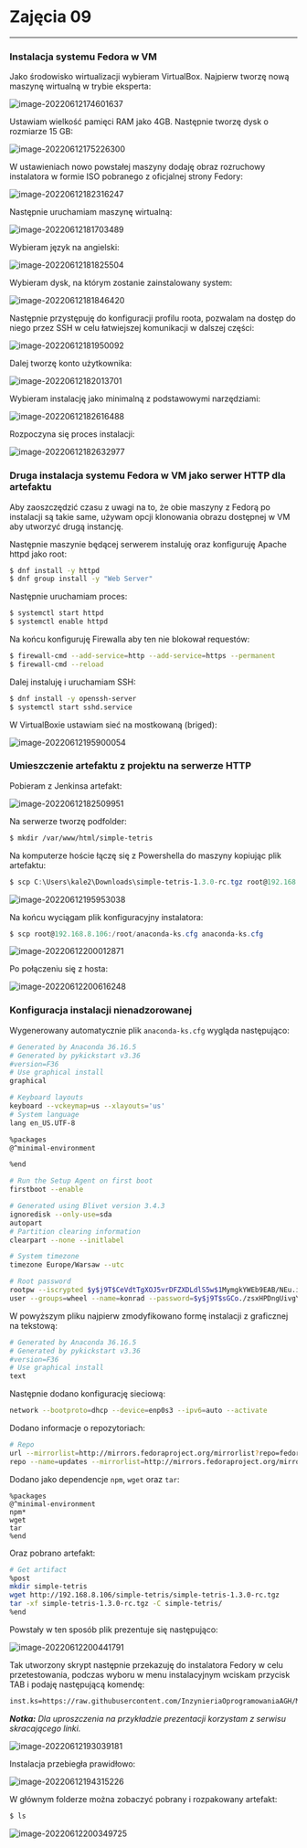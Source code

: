 # Zajęcia 09
---

### Instalacja systemu Fedora w VM

Jako środowisko wirtualizacji wybieram VirtualBox. Najpierw tworzę nową maszynę wirtualną w trybie eksperta:

![image-20220612174601637](Sprawozdanie.assets/image-20220612174601637.png)

Ustawiam wielkość pamięci RAM jako 4GB. Następnie tworzę dysk o rozmiarze 15 GB:

![image-20220612175226300](Sprawozdanie.assets/image-20220612175226300.png)

W ustawieniach nowo powstałej maszyny dodaję obraz rozruchowy instalatora w formie ISO pobranego z oficjalnej strony Fedory:

![image-20220612182316247](Sprawozdanie.assets/image-20220612182316247.png)

Następnie uruchamiam maszynę wirtualną:

![image-20220612181703489](Sprawozdanie.assets/image-20220612181703489.png)

Wybieram język na angielski:

![image-20220612181825504](Sprawozdanie.assets/image-20220612181825504.png)

Wybieram dysk, na którym zostanie zainstalowany system:

![image-20220612181846420](Sprawozdanie.assets/image-20220612181846420.png)

Następnie przystępuję do konfiguracji profilu roota, pozwalam na dostęp do niego przez SSH w celu łatwiejszej komunikacji w dalszej części:

![image-20220612181950092](Sprawozdanie.assets/image-20220612181950092.png)

Dalej tworzę konto użytkownika:

![image-20220612182013701](Sprawozdanie.assets/image-20220612182013701.png)

Wybieram instalację jako minimalną z podstawowymi narzędziami:

![image-20220612182616488](Sprawozdanie.assets/image-20220612182616488.png)

Rozpoczyna się proces instalacji:

![image-20220612182632977](Sprawozdanie.assets/image-20220612182632977.png)

### Druga instalacja systemu Fedora w VM jako serwer HTTP dla artefaktu

Aby zaoszczędzić czasu z uwagi na to, że obie maszyny z Fedorą po instalacji są takie same, używam opcji klonowania obrazu dostępnej w VM aby utworzyć drugą instancję.

Następnie maszynie będącej serwerem instaluję oraz konfiguruję Apache httpd jako root:

```bash
$ dnf install -y httpd 
$ dnf group install -y "Web Server"
```

Następnie uruchamiam proces:

```bash
$ systemctl start httpd
$ systemctl enable httpd
```

Na końcu konfiguruję Firewalla aby ten nie blokował requestów:

```bash
$ firewall-cmd --add-service=http --add-service=https --permanent
$ firewall-cmd --reload
```

Dalej instaluję i uruchamiam SSH:

```bash
$ dnf install -y openssh-server
$ systemctl start sshd.service
```

W VirtualBoxie ustawiam sieć na mostkowaną (briged):

![image-20220612195900054](Sprawozdanie.assets/image-20220612195900054.png)

### Umieszczenie artefaktu z projektu na serwerze HTTP

Pobieram z Jenkinsa artefakt:

![image-20220612182509951](Sprawozdanie.assets/image-20220612182509951.png)

Na serwerze tworzę podfolder:

```bash
$ mkdir /var/www/html/simple-tetris
```

Na komputerze hoście łączę się z Powershella do maszyny kopiując plik artefaktu:

```powershell
$ scp C:\Users\kale2\Downloads\simple-tetris-1.3.0-rc.tgz root@192.168.8.106:/var/www/html/simple-tetris/
```

![image-20220612195953038](Sprawozdanie.assets/image-20220612195953038.png)

Na końcu wyciągam plik konfiguracyjny instalatora:

```powershell
$ scp root@192.168.8.106:/root/anaconda-ks.cfg anaconda-ks.cfg
```

![image-20220612200012871](Sprawozdanie.assets/image-20220612200012871.png)

Po połączeniu się z hosta:

![image-20220612200616248](Sprawozdanie.assets/image-20220612200616248.png)



### Konfiguracja instalacji nienadzorowanej

Wygenerowany automatycznie plik `anaconda-ks.cfg` wygląda następująco:

```bash
# Generated by Anaconda 36.16.5
# Generated by pykickstart v3.36
#version=F36
# Use graphical install
graphical

# Keyboard layouts
keyboard --vckeymap=us --xlayouts='us'
# System language
lang en_US.UTF-8

%packages
@^minimal-environment

%end

# Run the Setup Agent on first boot
firstboot --enable

# Generated using Blivet version 3.4.3
ignoredisk --only-use=sda
autopart
# Partition clearing information
clearpart --none --initlabel

# System timezone
timezone Europe/Warsaw --utc

# Root password
rootpw --iscrypted $y$j9T$CeVdtTgXOJ5vrDFZXDLdlS5w$1MymgkYWEb9EAB/NEu.iB6KAKjJnyOz0usO2EwG5qGB
user --groups=wheel --name=konrad --password=$y$j9T$sGCo./zsxHPDngUivgYJZg7c$Ydk4z1Rqzk6Z0SHFh9Db68UgAm.4Ql5gdiRzFnb2oZ4 --iscrypted --gecos="konrad"
```

W powyższym pliku najpierw zmodyfikowano formę instalacji z graficznej na tekstową:

```bash
# Generated by Anaconda 36.16.5
# Generated by pykickstart v3.36
#version=F36
# Use graphical install
text
```

Następnie dodano konfigurację sieciową:

```bash
network --bootproto=dhcp --device=enp0s3 --ipv6=auto --activate
```

Dodano informacje o repozytoriach:

```bash
# Repo
url --mirrorlist=http://mirrors.fedoraproject.org/mirrorlist?repo=fedora-$releasever&arch=x86_64
repo --name=updates --mirrorlist=http://mirrors.fedoraproject.org/mirrorlist?repo=updates-released-f$releasever&arch=x86_64
```

Dodano jako dependencje `npm`, `wget` oraz `tar`:

```
%packages
@^minimal-environment
npm*
wget
tar
%end
```

Oraz pobrano artefakt:

```bash
# Get artifact
%post
mkdir simple-tetris
wget http://192.168.8.106/simple-tetris/simple-tetris-1.3.0-rc.tgz
tar -xf simple-tetris-1.3.0-rc.tgz -C simple-tetris/
%end
```

Powstały w ten sposób plik prezentuje się następująco:

![image-20220612200441791](Sprawozdanie.assets/image-20220612200441791.png)



Tak utworzony skrypt następnie przekazuję do instalatora Fedory w celu przetestowania, podczas wyboru w menu instalacyjnym wciskam przycisk TAB i podaję następującą komendę:

```bash
inst.ks=https://raw.githubusercontent.com/InzynieriaOprogramowaniaAGH/MDO2022_S/KS404423/INO/GCL02/KS404423/Lab09/anaconda-ks.cfg
```

_**Notka:** Dla uproszczenia na przykładzie prezentacji korzystam z serwisu skracającego linki._

![image-20220612193039181](Sprawozdanie.assets/image-20220612193039181.png)

Instalacja przebiegła prawidłowo:

![image-20220612194315226](Sprawozdanie.assets/image-20220612194315226.png)

W głównym folderze można zobaczyć pobrany i rozpakowany artefakt:

```bash
$ ls
```

![image-20220612200349725](Sprawozdanie.assets/image-20220612200349725.png)
